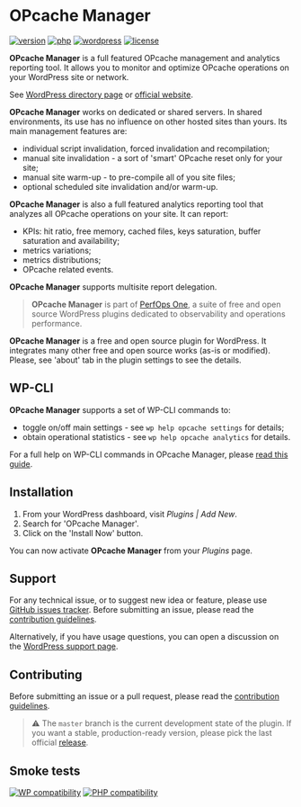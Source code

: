 # OPcache Manager
[![version](https://badgen.net/github/release/Pierre-Lannoy/wp-opcache-manager/)](https://wordpress.org/plugins/opcache-manager/)
[![php](https://badgen.net/badge/php/7.2+/green)](https://wordpress.org/plugins/opcache-manager/)
[![wordpress](https://badgen.net/badge/wordpress/5.2+/green)](https://wordpress.org/plugins/opcache-manager/)
[![license](https://badgen.net/github/license/Pierre-Lannoy/wp-opcache-manager/)](/license.txt)

__OPcache Manager__ is a full featured OPcache management and analytics reporting tool. It allows you to monitor and optimize OPcache operations on your WordPress site or network.

See [WordPress directory page](https://wordpress.org/plugins/opcache-manager/) or [official website](https://perfops.one/opcache-manager).

__OPcache Manager__ works on dedicated or shared servers. In shared environments, its use has no influence on other hosted sites than yours. Its main management features are:

* individual script invalidation, forced invalidation and recompilation;
* manual site invalidation - a sort of 'smart' OPcache reset only for your site;
* manual site warm-up - to pre-compile all of you site files;
* optional scheduled site invalidation and/or warm-up.

__OPcache Manager__ is also a full featured analytics reporting tool that analyzes all OPcache operations on your site. It can report:

* KPIs: hit ratio, free memory, cached files, keys saturation, buffer saturation and availability;
* metrics variations;
* metrics distributions;
* OPcache related events.

__OPcache Manager__ supports multisite report delegation.

> __OPcache Manager__ is part of [PerfOps One](https://perfops.one/), a suite of free and open source WordPress plugins dedicated to observability and operations performance.

__OPcache Manager__ is a free and open source plugin for WordPress. It integrates many other free and open source works (as-is or modified). Please, see 'about' tab in the plugin settings to see the details.

## WP-CLI

__OPcache Manager__ supports a set of WP-CLI commands to:

* toggle on/off main settings - see `wp help opcache settings` for details;
* obtain operational statistics - see `wp help opcache analytics` for details.

For a full help on WP-CLI commands in OPcache Manager, please [read this guide](WP-CLI.md).

## Installation

1. From your WordPress dashboard, visit _Plugins | Add New_.
2. Search for 'OPcache Manager'.
3. Click on the 'Install Now' button.

You can now activate __OPcache Manager__ from your _Plugins_ page.

## Support

For any technical issue, or to suggest new idea or feature, please use [GitHub issues tracker](https://github.com/Pierre-Lannoy/wp-opcache-manager/issues). Before submitting an issue, please read the [contribution guidelines](CONTRIBUTING.md).

Alternatively, if you have usage questions, you can open a discussion on the [WordPress support page](https://wordpress.org/support/plugin/opcache-manager/). 

## Contributing

Before submitting an issue or a pull request, please read the [contribution guidelines](CONTRIBUTING.md).

> ⚠️ The `master` branch is the current development state of the plugin. If you want a stable, production-ready version, please pick the last official [release](https://github.com/Pierre-Lannoy/wp-opcache-manager/releases).

## Smoke tests
[![WP compatibility](https://plugintests.com/plugins/opcache-manager/wp-badge.svg)](https://plugintests.com/plugins/opcache-manager/latest)
[![PHP compatibility](https://plugintests.com/plugins/opcache-manager/php-badge.svg)](https://plugintests.com/plugins/opcache-manager/latest)